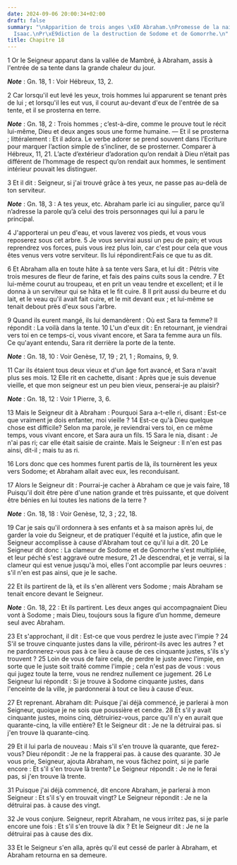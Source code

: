 ```yaml
---
date: 2024-09-06 20:00:34+02:00
draft: false
summary: "\nApparition de trois anges \xE0 Abraham.\nPromesse de la naissance d\u2019\
  Isaac.\nPr\xE9diction de la destruction de Sodome et de Gomorrhe.\n"
title: Chapitre 18
---
```





1 Or le Seigneur apparut dans la vallée de Mambré, à Abraham, assis à l'entrée de sa tente dans la grande chaleur du jour.

***Note*** :  Gn. 18, 1 : Voir Hébreux, 13, 2.

2 Car lorsqu'il eut levé les yeux, trois hommes lui apparurent se tenant près de lui ; et lorsqu'il les eut vus, il courut au-devant d'eux de l'entrée de sa tente, et il se prosterna en terre.

***Note*** :  Gn. 18, 2 : Trois hommes ; c’est-à-dire, comme le prouve tout le récit lui-même, Dieu et deux anges sous une forme humaine. ― Et il se prosterna ; littéralement : Et il adora. Le verbe adorer se prend souvent dans l’Ecriture pour marquer l’action simple de s’incliner, de se prosterner. Comparer à Hébreux, 11, 21. L’acte d’extérieur d’adoration qu’on rendait à Dieu n’était pas différent de l’hommage de respect qu’on rendait aux hommes, le sentiment intérieur pouvait les distinguer.

3 Et il dit : Seigneur, si j'ai trouvé grâce à tes yeux, ne passe pas au-delà de ton serviteur.

***Note*** :  Gn. 18, 3 : A tes yeux, etc. Abraham parle ici au singulier, parce qu’il n’adresse la parole qu’à celui des trois personnages qui lui a paru le principal.

4 J'apporterai un peu d'eau, et vous laverez vos pieds, et vous vous reposerez sous cet arbre. 5 Je vous servirai aussi un peu de pain; et vous reprendrez vos forces, puis vous irez plus loin, car c'est pour cela que vous êtes venus vers votre serviteur. Ils lui répondirent:Fais ce que tu as dit.


6 Et Abraham alla en toute hâte à sa tente vers Sara, et lui dit : Pétris vite trois mesures de fleur de farine, et fais des pains cuits sous la cendre. 7 Et lui-même courut au troupeau, et en prit un veau tendre et excellent; et il le donna à un serviteur qui se hâta et le fit cuire. 8 Il prit aussi du beurre et du lait, et le veau qu'il avait fait cuire, et le mit devant eux ; et lui-même se tenait debout près d'eux sous l'arbre.


9 Quand ils eurent mangé, ils lui demandèrent : Où est Sara ta femme? Il répondit : La voilà dans la tente. 10 L'un d'eux dit : En retournant, je viendrai vers toi en ce temps-ci, vous vivant encore, et Sara ta femme aura un fils. Ce qu'ayant entendu, Sara rit derrière la porte de la tente.

***Note*** :  Gn. 18, 10 : Voir Genèse, 17, 19 ; 21, 1 ; Romains, 9, 9.

11 Car ils étaient tous deux vieux et d'un âge fort avancé, et Sara n'avait plus ses mois. 12 Elle rit en cachette, disant : Après que je suis devenue vieille, et que mon seigneur est un peu bien vieux, penserai-je au plaisir?

***Note*** :  Gn. 18, 12 : Voir 1 Pierre, 3, 6.

13 Mais le Seigneur dit à Abraham : Pourquoi Sara a-t-elle ri, disant : Est-ce que vraiment je dois enfanter, moi vieille ? 14 Est-ce qu'à Dieu quelque chose est difficile? Selon ma parole, je reviendrai vers toi, en ce même temps, vous vivant encore, et Sara aura un fils. 15 Sara le nia, disant : Je n'ai pas ri; car elle était saisie de crainte. Mais le Seigneur : Il n'en est pas ainsi, dit-il ; mais tu as ri.


16 Lors donc que ces hommes furent partis de là, ils tournèrent les yeux vers Sodome; et Abraham allait avec eux, les reconduisant.


17 Alors le Seigneur dit : Pourrai-je cacher à Abraham ce que je vais faire, 18 Puisqu'il doit être père d'une nation grande et très puissante, et que doivent être bénies en lui toutes les nations de la terre ?

***Note*** :  Gn. 18, 18 : Voir Genèse, 12, 3 ; 22, 18.

19 Car je sais qu'il ordonnera à ses enfants et à sa maison après lui, de garder la voie du Seigneur, et de pratiquer l'équité et la justice, afin que le Seigneur accomplisse à cause d'Abraham tout ce qu'il lui a dit. 20 Le Seigneur dit donc : La clameur de Sodome et de Gomorrhe s'est multipliée, et leur péché s'est aggravé outre mesure, 21 Je descendrai, et je verrai, si la clameur qui est venue jusqu'à moi, elles l'ont accomplie par leurs oeuvres : s'il n'en est pas ainsi, que je le sache.


22 Et ils partirent de là, et ils s'en allèrent vers Sodome ; mais Abraham se tenait encore devant le Seigneur.

***Note*** :  Gn. 18, 22 : Et ils partirent. Les deux anges qui accompagnaient Dieu vont à Sodome ; mais Dieu, toujours sous la figure d’un homme, demeure seul avec Abraham.

23 Et s'approchant, il dit : Est-ce que vous perdrez le juste avec l'impie ? 24 S'il se trouve cinquante justes dans la ville, périront-ils avec les autres ? et ne pardonnerez-vous pas à ce lieu à cause de ces cinquante justes, s'ils s'y trouvent ? 25 Loin de vous de faire cela, de perdre le juste avec l'impie, en sorte que le juste soit traité comme l'impie ; cela n'est pas de vous : vous qui jugez toute la terre, vous ne rendrez nullement ce jugement. 26 Le Seigneur lui répondit : Si je trouve à Sodome cinquante justes, dans l'enceinte de la ville, je pardonnerai à tout ce lieu à cause d'eux.


27 Et reprenant. Abraham dit: Puisque j'ai déjà commencé, je parlerai à mon Seigneur, quoique je ne sois que poussière et cendre. 28 Et s'il y avait cinquante justes, moins cinq, détruiriez-vous, parce qu'il n'y en aurait que quarante-cinq, la ville entière? Et le Seigneur dit : Je ne la détruirai pas. si j'en trouve là quarante-cinq.


29 Et il lui parla de nouveau : Mais s'il s'en trouve là quarante, que ferez-vous? Dieu répondit : Je ne la frapperai pas. à cause des quarante. 30 Je vous prie, Seigneur, ajouta Abraham, ne vous fâchez point, si je parle encore : Et s'il s'en trouve là trente? Le Seigneur répondit : Je ne le ferai pas, si j'en trouve là trente.


31 Puisque j'ai déjà commencé, dit encore Abraham, je parlerai à mon Seigneur : Et s'il s'y en trouvait vingt? Le Seigneur répondit : Je ne la détruirai pas. à cause des vingt.


32 Je vous conjure. Seigneur, reprit Abraham, ne vous irritez pas, si je parle encore une fois : Et s'il s'en trouve là dix ? Et le Seigneur dit : Je ne la détruirai pas à cause des dix.


33 Et le Seigneur s'en alla, après qu'il eut cessé de parler à Abraham, et Abraham retourna en sa demeure.

